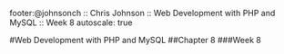 footer:@johnsonch :: Chris Johnson :: Web Development with PHP and MySQL :: Week 8
autoscale: true

#Web Development with PHP and MySQL
##Chapter 8
###Week 8

